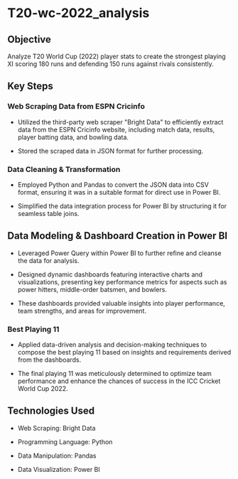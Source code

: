 # T20-wc-2022_analysis

## Objective

Analyze T20 World Cup (2022) player stats to create the strongest playing XI scoring 180 runs and defending 150 runs against rivals consistently.

## Key Steps

### Web Scraping Data from ESPN Cricinfo

- Utilized the third-party web scraper "Bright Data" to efficiently extract data from the ESPN Cricinfo website, including match data, results, player batting data, and bowling data.

- Stored the scraped data in JSON format for further processing.

### Data Cleaning & Transformation 

- Employed Python and Pandas to convert the JSON data into CSV format, ensuring it was in a suitable format for direct use in Power BI.

- Simplified the data integration process for Power BI by structuring it for seamless table joins.

## Data Modeling & Dashboard Creation in Power BI

- Leveraged Power Query within Power BI to further refine and cleanse the data for analysis.

- Designed dynamic dashboards featuring interactive charts and visualizations, presenting key performance metrics for aspects such as power hitters, middle-order batsmen, and bowlers.

- These dashboards provided valuable insights into player performance, team strengths, and areas for improvement.

###  Best Playing 11

- Applied data-driven analysis and decision-making techniques to compose the best playing 11 based on insights and requirements derived from the dashboards.

- The final playing 11 was meticulously determined to optimize team performance and enhance the chances of success in the ICC Cricket World Cup 2022.

## Technologies Used

- Web Scraping: Bright Data 

- Programming Language: Python

- Data Manipulation: Pandas

- Data Visualization: Power BI

